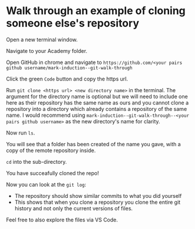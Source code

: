 



# Walk through an example of cloning someone else's repository

Open a new terminal window.

Navigate to your Academy folder.

Open GitHub in chrome and navigate to `https://github.com/<your pairs github username/mark-induction--git-walk-through`

Click the green `Code` button and copy the https url. 

Run `git clone <https url> <new directory name>` in the terminal. The argument for the directory name is optional but we will need to include one here as their repository has the same name as ours and you cannot clone a repository into a directory which already contains a repository of the same name. I would recommend using `mark-induction--git-walk-through--<your pairs github username>` as the new directory's name for clarity.

Now run `ls`.

You will see that a folder has been created of the name you gave, with a copy of the remote repository inside.

`cd` into the sub-directory.

You have succeafully cloned the repo!

Now you can look at the `git log`:
- The repository should show similar commits to what you did yourself
- This shows that when you clone a repository you clone the entire git history and not only the current versions of files.

Feel free to also explore the files via VS Code. 